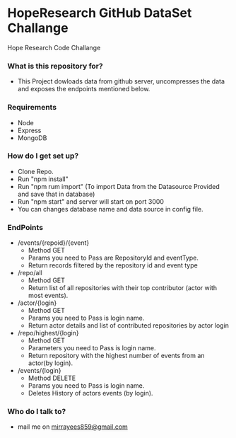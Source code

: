 # HopeResearch GitHub DataSet Challange

Hope Research Code Challange
   
### What is this repository for? ###

* This Project dowloads data from github server, uncompresses the data and exposes the endpoints mentioned below.


### Requirements ###

 * Node
 * Express
 * MongoDB
 
### How do I get set up? ###

* Clone Repo.
* Run "npm install" 
* Run "npm rum import" (To import Data from the Datasource Provided and save that in database)
* Run "npm start" and server will start on port 3000
* You can changes database name and data source in config file.


      
### EndPoints
  *   /events/{repoid}/{event}
      * Method GET
      * Params you need to Pass are RepositoryId and eventType.
      * Return records filtered by the repository id and event type 
  *   /repo/all
      * Method GET
      * Return list of all repositories with their top contributor (actor with most events).
  *   /actor/{login}
      * Method GET 
      * Params you need to Pass is login name.
      * Return actor details and list of contributed repositories by actor login
  *   /repo/highest/{login}
      * Method GET 
      * Parameters you need to Pass is login name.
      * Return repository with the highest number of events from an actor(by login).
  *   /events/{login}
      * Method DELETE 
      * Params you need to Pass is login name.
      * Deletes History of actors events (by login).   


### Who do I talk to? ###

* mail me on mirrayees859@gmail.com

